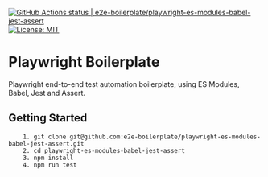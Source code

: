 [![GitHub Actions status | e2e-boilerplate/playwright-es-modules-babel-jest-assert](https://github.com/e2e-boilerplate/playwright-es-modules-babel-jest-assert/workflows/playwright-es-modules-babel-jest-assert/badge.svg)](https://github.com/e2e-boilerplate/playwright-es-modules-babel-jest-assert/actions?workflow=playwright-es-modules-babel-jest-assert) [![License: MIT](https://img.shields.io/badge/License-MIT-yellow.svg)](https://opensource.org/licenses/MIT)

# Playwright Boilerplate

Playwright end-to-end test automation boilerplate, using ES Modules, Babel, Jest and Assert.

## Getting Started

    	1. git clone git@github.com:e2e-boilerplate/playwright-es-modules-babel-jest-assert.git
    	2. cd playwright-es-modules-babel-jest-assert
    	3. npm install
    	4. npm run test

